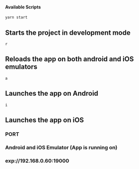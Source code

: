 #### 

#### Available Scripts

`yarn start`

## Starts the project in development mode

`r`

## Reloads the app on both android and iOS emulators


`a`

## Launches the app on Android

`i`

## Launches the app on iOS

### PORT

### Android and iOS Emulator (App is running on)

### exp://192.168.0.60:19000